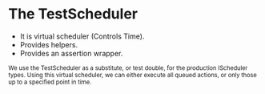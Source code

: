 # The TestScheduler

* It is virtual scheduler (Controls Time).
* Provides helpers.
* Provides an assertion wrapper.

<small>
We use the TestScheduler as a substitute, or test double, for the production IScheduler types. Using this virtual scheduler, we can either execute all queued actions, or only those up to a specified point in time.  
</small>